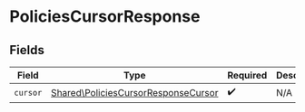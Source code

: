 # PoliciesCursorResponse


## Fields

| Field                                                                                      | Type                                                                                       | Required                                                                                   | Description                                                                                |
| ------------------------------------------------------------------------------------------ | ------------------------------------------------------------------------------------------ | ------------------------------------------------------------------------------------------ | ------------------------------------------------------------------------------------------ |
| `cursor`                                                                                   | [Shared\PoliciesCursorResponseCursor](../../Models/Shared/PoliciesCursorResponseCursor.md) | :heavy_check_mark:                                                                         | N/A                                                                                        |